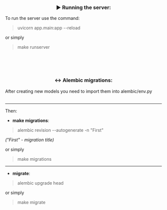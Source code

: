 <h3 align="center">▶️ Running the server:</h3>
To run the server use the command:<br>


> uvicorn app.main:app --reload

or simply

> make runserver


<br><br><br>

<h3 align="center">↔️ Alembic migrations:</h3>
After creating new models you need to import them into alembic/env.py <br><br><hr>
Then:

- <b>make migrations</b>:
> alembic revision --autogenerate -n "First"<br>

*("First" - migration title)*

or simply

> make migrations
<hr>


- <b>migrate</b>:
> alembic upgrade head

or simply

> make migrate
